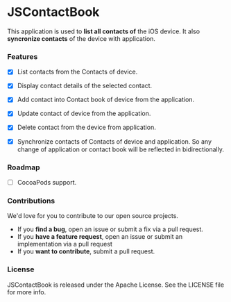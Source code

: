 # JSContactBook

This application is used to <b>list all contacts of</b> the iOS device. It also <b>syncronize contacts</b> of the device with application. 

### Features

- [x] List contacts from the Contacts of device.
- [x] Display contact details of the selected contact.
- [x] Add contact into Contact book of device from the application.
- [x] Update contact of device from the application.
- [x] Delete contact from the device from application.
- [x] Synchronize contacts of Contacts of device and application. So any change of application or contact book will be reflected in bidirectionally.


### Roadmap
- [ ] CocoaPods support.

### Contributions

We'd love for you to contribute to our open source projects. 

* If you <b>find a bug</b>, open an issue or submit a fix via a pull request.
* If you <b>have a feature request</b>, open an issue or submit an implementation via a pull request
* If you <b>want to contribute</b>, submit a pull request.

### License

JSContactBook is released under the Apache License. See the LICENSE file for more info.

